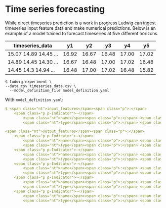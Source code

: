# Time series forecasting

While direct timeseries prediction is a work in progress Ludwig can ingest timeseries input feature data and make numerical predictions. Below is an example of a model trained to forecast timeseries at five different horizons.

<table>

<thead>

<tr>

<th>timeseries_data</th>

<th>y1</th>

<th>y2</th>

<th>y3</th>

<th>y4</th>

<th>y5</th>

</tr>

</thead>

<tbody>

<tr>

<td>15.07 14.89 14.45 ...</td>

<td>16.92</td>

<td>16.67</td>

<td>16.48</td>

<td>17.00</td>

<td>17.02</td>

</tr>

<tr>

<td>14.89 14.45 14.30 ...</td>

<td>16.67</td>

<td>16.48</td>

<td>17.00</td>

<td>17.02</td>

<td>16.48</td>

</tr>

<tr>

<td>14.45 14.3 14.94 ...</td>

<td>16.48</td>

<td>17.00</td>

<td>17.02</td>

<td>16.48</td>

<td>15.82</td>

</tr>

</tbody>

</table>

```
$ ludwig experiment \
--data_csv timeseries_data.csv \
  --model_definition_file model_definition.yaml
```

</div>

With `model_definition.yaml`:

```yaml
$ <span class="nt">input_features</span><span class="p">:</span>
    <span class="p p-Indicator">-</span>
        <span class="nt">name</span><span class="p">:</span> <span class="l l-Scalar l-Scalar-Plain">timeseries_data</span>
        <span class="nt">type</span><span class="p">:</span> <span class="l l-Scalar l-Scalar-Plain">timeseries</span>

<span class="nt">output_features</span><span class="p">:</span>
    <span class="p p-Indicator">-</span>
        <span class="nt">name</span><span class="p">:</span> <span class="l l-Scalar l-Scalar-Plain">y1</span>
        <span class="nt">type</span><span class="p">:</span> <span class="l l-Scalar l-Scalar-Plain">numerical</span>
    <span class="p p-Indicator">-</span>
        <span class="nt">name</span><span class="p">:</span> <span class="l l-Scalar l-Scalar-Plain">y2</span>
        <span class="nt">type</span><span class="p">:</span> <span class="l l-Scalar l-Scalar-Plain">numerical</span>
    <span class="p p-Indicator">-</span>
        <span class="nt">name</span><span class="p">:</span> <span class="l l-Scalar l-Scalar-Plain">y3</span>
        <span class="nt">type</span><span class="p">:</span> <span class="l l-Scalar l-Scalar-Plain">numerical</span>
    <span class="p p-Indicator">-</span>
        <span class="nt">name</span><span class="p">:</span> <span class="l l-Scalar l-Scalar-Plain">y4</span>
        <span class="nt">type</span><span class="p">:</span> <span class="l l-Scalar l-Scalar-Plain">numerical</span>
    <span class="p p-Indicator">-</span>
        <span class="nt">name</span><span class="p">:</span> <span class="l l-Scalar l-Scalar-Plain">y5</span>
        <span class="nt">type</span><span class="p">:</span> <span class="l l-Scalar l-Scalar-Plain">numerical</span>
```

</div>
